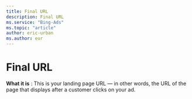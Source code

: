 ```yaml
---
title: Final URL
description: Final URL
ms.service: "Bing-Ads"
ms.topic: "article"
author: eric-urban
ms.author: eur
---
```


# Final URL

**What it is** : This is your landing page URL — in other words, the URL of the page that displays after a customer clicks on your ad.


